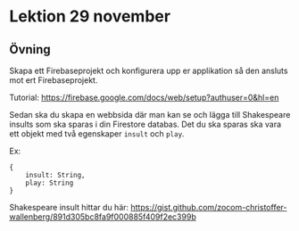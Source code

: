 # Lektion 29 november

## Övning

Skapa ett Firebaseprojekt och konfigurera upp er applikation så den ansluts mot ert Firebaseprojekt.

Tutorial: https://firebase.google.com/docs/web/setup?authuser=0&hl=en

Sedan ska du skapa en webbsida där man kan se och lägga till Shakespeare insults som ska sparas i din Firestore databas. Det du ska sparas ska vara ett objekt med två egenskaper `insult` och `play`.

Ex:
```
{
    insult: String,
    play: String
}
```

Shakespeare insult hittar du här: https://gist.github.com/zocom-christoffer-wallenberg/891d305bc8fa9f000885f409f2ec399b
